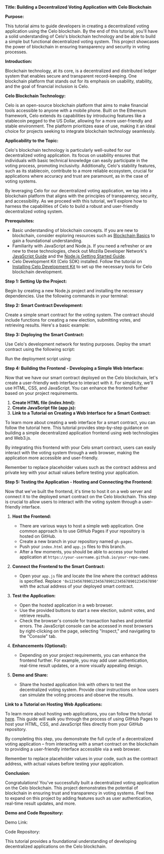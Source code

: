 **Title: Building a Decentralized Voting Application with Celo Blockchain**

**Purpose:**

This tutorial aims to guide developers in creating a decentralized voting application using the Celo blockchain. By the end of this tutorial, you'll have a solid understanding of Celo's blockchain technology and be able to build a simple but functional decentralized voting system. This project showcases the power of blockchain in ensuring transparency and security in voting processes.

**Introduction:**

Blockchain technology, at its core, is a decentralized and distributed ledger system that enables secure and transparent record-keeping. One blockchain platform that stands out for its emphasis on usability, stability, and the goal of financial inclusion is Celo.

**Celo Blockchain Technology:**

Celo is an open-source blockchain platform that aims to make financial tools accessible to anyone with a mobile phone. Built on the Ethereum framework, Celo extends its capabilities by introducing features like a stablecoin pegged to the US Dollar, allowing for a more user-friendly and stable environment. The platform prioritizes ease of use, making it an ideal choice for projects seeking to integrate blockchain technology seamlessly.

**Applicability to the Topic:**

Celo's blockchain technology is particularly well-suited for our decentralized voting application. Its focus on usability ensures that individuals with basic technical knowledge can easily participate in the voting process, promoting inclusivity. Additionally, Celo's stability features, such as its stablecoin, contribute to a more reliable ecosystem, crucial for applications where accuracy and trust are paramount, as in the case of voting systems.

By leveraging Celo for our decentralized voting application, we tap into a blockchain platform that aligns with the principles of transparency, security, and accessibility. As we proceed with this tutorial, we'll explore how to harness the capabilities of Celo to build a robust and user-friendly decentralized voting system.

**Prerequisites:**
- Basic understanding of blockchain concepts. If you are new to blockchain, consider exploring resources such as [Blockchain Basics](https://www.ibm.com/cloud/learn/blockchain-basics) to gain a foundational understanding.
- Familiarity with JavaScript and Node.js. If you need a refresher or are new to these technologies, check out Mozilla Developer Network's [JavaScript Guide](https://developer.mozilla.org/en-US/docs/Web/JavaScript/Guide) and the [Node.js Getting Started Guide](https://nodejs.org/en/docs/guides/getting-started-guide/).
- Celo Development Kit (Celo SDK) installed. Follow the tutorial on [Installing Celo Development Kit](https://docs.celo.org/developer-guide/start) to set up the necessary tools for Celo blockchain development.

**Step 1: Setting Up the Project:**

Begin by creating a new Node.js project and installing the necessary dependencies. Use the following commands in your terminal:
<script src="https://gist.github.com/Gillmasija/f776e6d0d8fe980945e0232347e44472.js"></script>

**Step 2: Smart Contract Development:**

Create a simple smart contract for the voting system. The contract should include functions for creating a new election, submitting votes, and retrieving results. Here's a basic example:
<script src="https://gist.github.com/Gillmasija/542ebe82acee8d28e1a60d6a066be85a.js"></script>

**Step 3: Deploying the Smart Contract:**

Use Celo's development network for testing purposes. Deploy the smart contract using the following script:
<script src="https://gist.github.com/Gillmasija/8e5e1a4d2164355f81de115741648f29.js"></script>
Run the deployment script using:
<script src="https://gist.github.com/Gillmasija/308312b54cabde2e745a9a3f39792368.js"></script>

**Step 4: Building the Frontend - Developing a Simple Web Interface:**

Now that we have our smart contract deployed on the Celo blockchain, let's create a user-friendly web interface to interact with it. For simplicity, we'll use HTML, CSS, and JavaScript. You can enhance the frontend further based on your project requirements.
1. **Create HTML file (index.html):**
   <script src="https://gist.github.com/Gillmasija/0b1587c4152d5afa699cc10c7515b487.js"></script>
2. **Create JavaScript file (app.js):**
   <script src="https://gist.github.com/Gillmasija/7e305210a1e8816dbd3c48d12508015f.js"></script>
3. **Link to a Tutorial on Creating a Web Interface for a Smart Contract:**

To learn more about creating a web interface for a smart contract, you can follow the tutorial here. This tutorial provides step-by-step guidance on building a simple decentralized application frontend using web technologies and Web3.js.

By integrating this frontend with your Celo smart contract, users can easily interact with the voting system through a web browser, making the application more accessible and user-friendly.

Remember to replace placeholder values such as the contract address and private key with your actual values before testing your application.

**Step 5: Testing the Application - Hosting and Connecting the Frontend:**

Now that we've built the frontend, it's time to host it on a web server and connect it to the deployed smart contract on the Celo blockchain. This step is crucial to allow users to interact with the voting system through a user-friendly interface.

1. **Host the Frontend:**
    - There are various ways to host a simple web application. One common approach is to use GitHub Pages if your repository is hosted on GitHub.
    - Create a new branch in your repository named `gh-pages`.
    - Push your `index.html` and `app.js` files to this branch.
    - After a few moments, you should be able to access your hosted application at `https://your-username.github.io/your-repo-name`.

2. **Connect the Frontend to the Smart Contract:**
    - Open your `app.js` file and locate the line where the contract address is specified. Replace `'0x1234567890123456789012345678901234567890'` with the actual address of your deployed smart contract.

3. **Test the Application:**
    - Open the hosted application in a web browser.
    - Use the provided buttons to start a new election, submit votes, and retrieve results.
    - Check the browser's console for transaction hashes and potential errors. The JavaScript console can be accessed in most browsers by right-clicking on the page, selecting "Inspect," and navigating to the "Console" tab.

4. **Enhancements (Optional):**
    - Depending on your project requirements, you can enhance the frontend further. For example, you may add user authentication, real-time result updates, or a more visually appealing design.

5. **Demo and Share:**
    - Share the hosted application link with others to test the decentralized voting system. Provide clear instructions on how users can simulate the voting process and observe the results.

**Link to a Tutorial on Hosting Web Applications:**

To learn more about hosting web applications, you can follow the tutorial [here](https://pages.github.com/). This guide will walk you through the process of using GitHub Pages to host your HTML, CSS, and JavaScript files directly from your GitHub repository.

By completing this step, you demonstrate the full cycle of a decentralized voting application – from interacting with a smart contract on the blockchain to providing a user-friendly interface accessible via a web browser.

Remember to replace placeholder values in your code, such as the contract address, with actual values before testing your application.

**Conclusion:**

Congratulations! You've successfully built a decentralized voting application on the Celo blockchain. This project demonstrates the potential of blockchain in ensuring trust and transparency in voting systems. Feel free to expand on this project by adding features such as user authentication, real-time result updates, and more.

**Demo and Code Repository:**

Demo Link: 

Code Repository:

This tutorial provides a foundational understanding of developing decentralized applications on the Celo blockchain.
